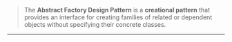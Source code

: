 
>The **Abstract Factory Design Pattern** is a **creational pattern** that provides an interface for creating families of related or dependent objects without specifying their concrete classes.

---



